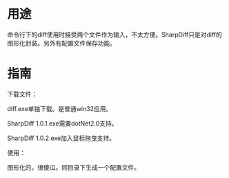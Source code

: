 # 用途 #

命令行下的diff使用时接受两个文件作为输入，不太方便。SharpDiff只是对diff的图形化封装。另外有配置文件保存功能。

# 指南 #

下载文件：

diff.exe单独下载。是普通win32应用。

SharpDiff 1.0.1.exe需要dotNet2.0支持。

SharpDiff 1.0.2.exe加入鼠标拖曳支持。

使用：

图形化的，很傻瓜。同目录下生成一个配置文件。
